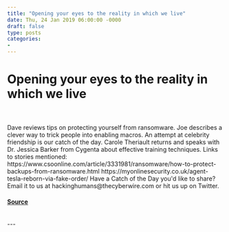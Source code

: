 ```yaml
---
title: "Opening your eyes to the reality in which we live"
date: Thu, 24 Jan 2019 06:00:00 -0000
draft: false
type: posts
categories: 
- 
---
```

# Opening your eyes to the reality in which we live

<br/>

<br/>
Dave reviews tips on protecting yourself from ransomware. Joe describes a clever way to trick people into enabling macros. An attempt at celebrity friendship is our catch of the day. Carole Theriault returns and speaks with Dr. Jessica Barker from Cygenta about effective training techniques. Links to stories mentioned: https://www.csoonline.com/article/3331981/ransomware/how-to-protect-backups-from-ransomware.html https://myonlinesecurity.co.uk/agent-tesla-reborn-via-fake-order/ Have a Catch of the Day you'd like to share? Email it to us at hackinghumans@thecyberwire.com or hit us up on Twitter.

#### [Source](https://thecyberwire.com/podcasts/hacking-humans/33/notes)

<br/>
---
